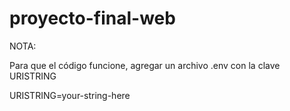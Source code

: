 # proyecto-final-web

NOTA:

Para que el código funcione, agregar un archivo .env con la clave URISTRING

URISTRING=your-string-here